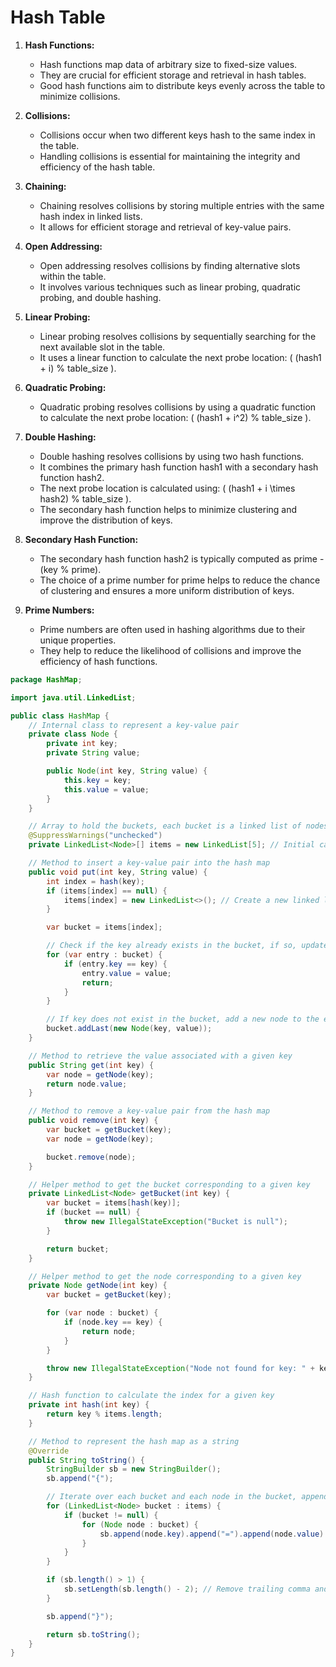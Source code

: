 # Hash Table

1. **Hash Functions:**

   - Hash functions map data of arbitrary size to fixed-size values.
   - They are crucial for efficient storage and retrieval in hash tables.
   - Good hash functions aim to distribute keys evenly across the table to minimize collisions.

2. **Collisions:**

   - Collisions occur when two different keys hash to the same index in the table.
   - Handling collisions is essential for maintaining the integrity and efficiency of the hash table.

3. **Chaining:**

   - Chaining resolves collisions by storing multiple entries with the same hash index in linked lists.
   - It allows for efficient storage and retrieval of key-value pairs.

4. **Open Addressing:**

   - Open addressing resolves collisions by finding alternative slots within the table.
   - It involves various techniques such as linear probing, quadratic probing, and double hashing.

5. **Linear Probing:**

   - Linear probing resolves collisions by sequentially searching for the next available slot in the table.
   - It uses a linear function to calculate the next probe location: \( (hash1 + i) \% table_size \).

6. **Quadratic Probing:**

   - Quadratic probing resolves collisions by using a quadratic function to calculate the next probe location: \( (hash1 + i^2) \% table_size \).

7. **Double Hashing:**

   - Double hashing resolves collisions by using two hash functions.
   - It combines the primary hash function hash1 with a secondary hash function hash2.
   - The next probe location is calculated using: \( (hash1 + i \times hash2) \% table_size \).
   - The secondary hash function helps to minimize clustering and improve the distribution of keys.

8. **Secondary Hash Function:**

   - The secondary hash function hash2 is typically computed as prime - (key % prime).
   - The choice of a prime number for prime helps to reduce the chance of clustering and ensures a more uniform distribution of keys.

9. **Prime Numbers:**
   - Prime numbers are often used in hashing algorithms due to their unique properties.
   - They help to reduce the likelihood of collisions and improve the efficiency of hash functions.

```java
package HashMap;

import java.util.LinkedList;

public class HashMap {
    // Internal class to represent a key-value pair
    private class Node {
        private int key;
        private String value;

        public Node(int key, String value) {
            this.key = key;
            this.value = value;
        }
    }

    // Array to hold the buckets, each bucket is a linked list of nodes
    @SuppressWarnings("unchecked")
    private LinkedList<Node>[] items = new LinkedList[5]; // Initial capacity set to 5

    // Method to insert a key-value pair into the hash map
    public void put(int key, String value) {
        int index = hash(key);
        if (items[index] == null) {
            items[index] = new LinkedList<>(); // Create a new linked list if the bucket is null
        }

        var bucket = items[index];

        // Check if the key already exists in the bucket, if so, update the value
        for (var entry : bucket) {
            if (entry.key == key) {
                entry.value = value;
                return;
            }
        }

        // If key does not exist in the bucket, add a new node to the end of the list
        bucket.addLast(new Node(key, value));
    }

    // Method to retrieve the value associated with a given key
    public String get(int key) {
        var node = getNode(key);
        return node.value;
    }

    // Method to remove a key-value pair from the hash map
    public void remove(int key) {
        var bucket = getBucket(key);
        var node = getNode(key);

        bucket.remove(node);
    }

    // Helper method to get the bucket corresponding to a given key
    private LinkedList<Node> getBucket(int key) {
        var bucket = items[hash(key)];
        if (bucket == null) {
            throw new IllegalStateException("Bucket is null");
        }

        return bucket;
    }

    // Helper method to get the node corresponding to a given key
    private Node getNode(int key) {
        var bucket = getBucket(key);

        for (var node : bucket) {
            if (node.key == key) {
                return node;
            }
        }

        throw new IllegalStateException("Node not found for key: " + key);
    }

    // Hash function to calculate the index for a given key
    private int hash(int key) {
        return key % items.length;
    }

    // Method to represent the hash map as a string
    @Override
    public String toString() {
        StringBuilder sb = new StringBuilder();
        sb.append("{");

        // Iterate over each bucket and each node in the bucket, appending key-value pairs
        for (LinkedList<Node> bucket : items) {
            if (bucket != null) {
                for (Node node : bucket) {
                    sb.append(node.key).append("=").append(node.value).append(", ");
                }
            }
        }

        if (sb.length() > 1) {
            sb.setLength(sb.length() - 2); // Remove trailing comma and space
        }

        sb.append("}");

        return sb.toString();
    }
}

```
